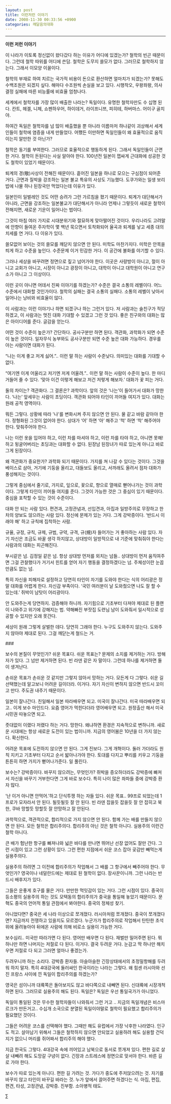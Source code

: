 ```yaml
---
layout: post
title: 이런저런 이야기
date: 2008-11-30 00:33:56 +0900
categories: 깨달음의대화
---
```

****

**이런 저런 이야기**

이 나라가 이토록 정신없이 왔다갔다 하는 이유가 어디에 있겠는가? 철학의 빈곤 때문이다. 그런데 철학 따위를 어디에 쓴담. 철학은 도무지 쓸모가 없다. 그러므로 철학하지 않는다. 그래서 이모양 이꼴이다. 

철학의 부재로 하여 치르는 국가적 비용이 돈으로 환산하면 얼마치가 되겠는가? 못해도 수백조원은 되겠지 싶다. 해마다 수조원씩 손실을 보고 있다. 시행착오, 우왕좌왕, 의사결정 실패에 따른 비능률에 비효율 엄청나다. 

세계에서 철학자를 가장 많이 배출한 나라는? 독일이다. 유명한 철학자만도 수 십명 된다. 칸트, 헤겔, 니체, 쇼펜하우어, 하이데거, 라이프니쯔, 피히테, 하버마스. 어이구 골치야. 

하여간 독일은 철학자를 넘 많이 배출했을 뿐 아니라 이름마저 하나같이 괴상해서 세계인들이 철학에 염증을 내게 만들었다. 어쨌든 이만하면 독일인들이 왜 효율적으로 움직이는지 알만한 것 아닌가?

철학은 동기를 부여한다. 그러므로 효율적으로 행동하게 된다. 그래서 독일인들이 근면한 거다. 철학이 돈된다는 사실 알아야 한다. 100년전 일본이 잽싸게 근대화에 성공한 것도 철학이 있었기 때문이다. 

퇴계의 경(敬)사상이 전해진 때문이다. 흩어진 일본을 하나로 모으는 구심점이 되어준 거다. 근면과 질박을 강조하는 일본 불교 특유의 사상도 기능했다. 도쿠가와는 일생 보리밥에 나물 하나 된장국만 먹었다는데 이유가 있다.

일본인이 일벌레인 것도 어떤 승려가 그런 가르침을 폈기 때문이다. 퇴계가 대단해서가 아니라, 근면을 강조하는 일본불교가 대단해서가 아니라 언제나 그렇듯이 새로운 철학이 전해지면, 새로운 기운이 일어나는 법이다.

그것이 마침 여러 가지로 시대분위기와 절묘하게 맞아떨어진 것이다. 우리나라도 고려말에 안향이 들여온 주자학이 몇 백년 묵으면서 토착화되어 율곡과 퇴계를 낳고 세종 대의 치세를 연 거다. 다 이유가 있다. 

쓸모없어 보이는 것의 쓸모를 깨닫지 않으면 안 된다. 미학도 마찬가지다. 미학은 안목을 틔게 하고 수준을 높인다. 수준문제 이거 민감한 거다. 이 공간에 불화를 야기할 수 있다. 

그러나 세상을 바꾸려면 정면으로 짚고 넘어가야 한다. 이곳은 사랑방이 아니고, 절이 아니고 교회가 아니고, 시장이 아니고 광장이 아니고, 대학이 아니고 대학원이 아니고 연구소가 아니고 그 이상이다. 

이런 곳이 아니면 어데서 진짜 이야기를 하겠는가? 수준은 결국 소통의 레벨이다. 어느 수준에서 대화할 것인가이다. 철학의 실패는 결국 소통의 실패다. 소통의 레벨이 낮아서 일어나는 낭비와 비효율이 많다. 

이 사람과는 이런 이야기나 하면 되겠구나 하는 그런거 있다. 저 사람과는 술친구가 적당하겠고, 이 사람과는 멋진 대화 기대할 수 있겠고 그런 것 있다. 좋은 친구와의 대화는 많은 아이디어를 준다. 글감을 얻는다. 

어떤 것이 수준이 높은가? 간단하다. 공사구분만 하면 된다. 객관화, 과학화가 되면 수준이 높은 것이다. 일자무식 농부와도 공사구분만 되면 수준 높은 대화 가능하다. 경우를 아는 사람이면 대화가 된다. 

“나는 이게 좋고 저게 싫어.”.. 이런 말 하는 사람이 수준낮다. 의미있는 대화를 기대할 수 없다. 

“여기엔 이게 어울리고 저기엔 저게 어울려.”.. 이런 말 하는 사람이 수준이 높다. 한 마디 거들어 줄 수 있다. ‘맞아 이건 이렇게 해보고 저건 저렇게 해보자.’ 대화가 꽃 피는 거다. 

둘의 차이는? 객관화다. 그 결론은? 과학이다. 앞의 것은 ‘나는’이 들어가서 대화가 망한다. ‘나는’ 앞세우는 사람이 초딩이다. 객관화 되어야 타인이 끼어들 여지가 있다. 대화는 원래 공적 영역이다. 

뭐든 그렇다. 상황에 따라 '나'를 변화시켜 주지 않으면 안 된다. 물 같고 바람 같아야 한다. 정형화된 그것이 없어야 한다. 상대가 ‘어’ 하면 ‘아’ 해주고 ‘척’ 하면 ‘착’ 해주어야 한다. 맞춰주어야 한다. 

나는 이런 옷을 입어야 하고, 이런 차를 마셔야 하고, 이런 차를 타야 하고, 아니면 못해! 하고 뒹굴어버리는 초딩과는 대화할 수 없다. 된장남 된장녀가 따로 있는게 아니고 바로 그게 된장이다. 

왜 객관화가 중요한가? 과학화 되기 때문이다. 가지를 쳐 나갈 수 있다는 것이다. 그것을 베이스로 삼아, 거기에 기둥을 올리고, 대들보도 올리고, 서까래도 올려서 점차 대화가 풍성해지는 것이다.

그렇게 중심에서 줄기로, 가지로, 잎으로, 꽃으로, 향으로 열매로 뻗어나가는 것이 과학이다. 그렇게 타인이 끼어들 여지를 준다. 그것이 가능한 것은 그 중심이 있기 때문이다. 중심을 포착할 수 있는 것이 수준이다.

대화 안 되는 사람 있다. 편견과, 고정관념과, 선입견과, 아집과 일방주의로 무장하고 한 차의 양보도 않으려는 사람 있다. 정신에 문제가 있는 거다. 그게 강박증이다. ‘반드시 이래야 해’ 하고 규칙에 집착하는 사람. 

규율, 규정, 규칙, 규제, 규범, 규약, 규격, 규(規)자 들어가는 거 좋아하는 사람 있다. 자기 자신은 조금도 바꿀 생각 하지않고, 상대방이 일방적으로 내 기준에 맞춰줘야 한다는 사람과의 대화는 피곤해진다. 

부시같은 넘. 김정일 같은 넘. 항상 상대방 먼저를 외치는 넘들.. 상대방이 먼저 움직여주면 그걸 관찰했다가 거기서 힌트를 얻어 자기 행동을 결정하겠다는 넘. 주체성이란 눈꼽만큼도 없는 넘. 

특히 자신을 피해자로 설정하고 당연히 타인이 자기를 도와야 한다는 식의 어리광은 정말 대화를 어렵게 한다. 자신감 부족이다. ‘국민 여러분이 날 도와줬으면 나도 잘 할 수 있는데.’ 쥐박이 남탓이 어리광이다. 

안 도와주는게 당연하지. 검증해야 하니까. 자기힘으로 기초부터 다져야 제대로 된 플랜이 나와주고 위기에 강해지는 법. 약해빠진 부잣집 도련님 남이 도와줘서 일시적으로 성공할 수 있지만 오래 못간다.

세상이 원래 그렇게 살벌한 데다. 당연히 그래야 한다. 누구도 도와주지 않는다. 도와주지 않아야 제대로 된다. 그걸 깨닫는게 철드는 거.

\### 

보수의 본질이 무엇인가? 쉬운 목표다. 쉬운 목표는? 문제의 소지를 제거하는 거다. 방해자가 있다. 그 넘만 제거하면 된다. 빈 라덴 같은 자 말이다. 그런데 하나를 제거하면 둘이 생겨난다. 

손쉬운 목표가 손쉬운 것 같지만 그렇지 않아서 망하는 거다. 모든게 다 그렇다. 쉬운 길 선택했는데 알고보니 어려운 길이더라. 이거다. 자기 자신이 변하지 않으면 반드시 꼬이고 만다. 주도권 내주기 때문이다. 

일본이 잘나간다. 친일해서 일본 따라배우면 되고. 미국이 잘나간다. 미국 따라배우면 되고.. 이게 보수 마인드다. 요즘 영어가 먹힌다더라 영어배우면 되고. 원정출산 해서 미국 시민권 따놓으면 되고. 

줏대없이 이랬다 저랬다 하는 거다. 망한다. 왜냐하면 환경은 지속적으로 변하니까. 새로운 시대에는 항상 새로운 도전이 있는 법이니까. 지금의 영어붐은 10년을 더 가지 않는다. 확신한다. 

어려운 목표에 도전하지 않으면 안 된다. 그게 진보다. 그게 개혁이다. 둘러 가더라도 원칙 지키고 기초부터 다지고 순서 밟아나가야 한다. 토대를 다지고 뿌리를 키우고 기둥을 튼튼히 하면 가지가 뻗어나가준다. 일 풀린다. 

보수는? 강박증이다. 바꾸지 않으려는, 무엇인가? 쥐박을 증오하더라도 강박증에 빠져서 자신을 바꾸기 거부한다면 그게 바로 보수다. 특히 나이 많은 좌파들 중에 강박증 환자 많다. 

‘난 이거 아니면 안먹어.’하고 단식투쟁 하는 자들 있다. 쉬운 목표.. 99프로 되었는데 1프로가 모자라서 안 된다. 될듯될듯 잘 안 된다. 빈 라덴 잡을듯 잡을듯 잘 안 잡히고 북한, 쿠바 망할듯 망할듯 잘 안망하고 잘 안된다. 

과학적으로, 객관적으로, 합리적으로 가지 않으면 안 된다. 함께 가는 배를 만들지 않으면 안 된다. 모든 철학은 합리주의다. 합리주의 아닌 것은 철학 아니다. 실용주의 이런건 철학 아니다. 

큰 배가 험난한 항구를 빠져나와 넓은 바다를 만나면 뛰어난 선장 없어도 잘만 간다. 그런 시점이 있고 그런 상황이 있다. 그런 편한 지점에서 쉬운 코스 잡아 곶감만 빼먹는게 실용주의다.

실용주의 하려면 그 이전에 합리주의가 작업해서 그 배를 그 항구에서 빼주어야 한다. 무엇인가? 영국이나 네덜란드에는 제대로 된 철학이 없다. 장사꾼이니까. 그런 나라는 반드시 배후지가 있다. 

그들은 운좋게 호구를 물은 거다. 만만한 먹잇감이 있는 거다. 그런 시점이 있다. 중국이 등소평의 실용주의 하는 것도 모택동의 합리주의가 중국을 통일해 놓았기 때문이다. 문혁도 중국의 언어적 통일 관점에서 봐야한다. 중국의 정체성 찾기. 

아니었다면? 중국은 세 나라 이상으로 쪼개졌다. 러시아처럼 쪼개졌다. 중국이 쪼개졌다면? 지금까지 전쟁하고 있을지도 모르겠다. 누군가가 합리주의로 작업해서 탄탄한 초석위에 올려놓아야 뒤에온 사람에 의해 비로소 실용이 가능한 거다. 

보수심리.. 미국만 따라가면 다 된다. 영어만 배우면 다 된다. 재벌만 밀어주면 된다. 뭐 하나만 하면 나머지는 저절로 다 된다. 이거다. 결국 두려운 거다. 눈감고 딱 하나만 해치우면 저절로 다 되고 그러면 얼마나 좋겠는가. 

두려우니까 하는 소리다. 강박증 환자들. 아슬아슬한 긴장상태에서의 초정밀항해를 두려워 하지 말자. 특히 4대강국에 둘러싸인 한국이라는 나라는 그렇다. 왜 힘센 러시아와 선진 프랑스 사이에 낀 독일이 합리주의를 하겠는가? 

영국은 섬이니까 대륙쪽은 돌아보지도 않고 바다쪽으로 내빼면 된다. 신대륙에 시장개척하면 된다. 그러므로 실용주의 해도 된다. 독일은? 독일은 우선 통일국가가 아니었다. 

독일이 통일된 것은 무수한 철학자들이 나와줘서 그런 거고 .. 지금의 독일개념은 비스마르크가 만든거고.. 수십개 소국으로 분열된 독일이야말로 철학이 필요했고 합리주의가 필요했던 것이다. 

그들은 어려운 코스를 선택해야 했다. 그때만 해도 유럽에서 가장 낙후한 나라였다. 인구도 적고. 살아남기 위해서 그들은 철학하지 않으면 안되었고 실용하려 해도 실용할 건덕지가 없으니 머리를 쥐어짜서 합리주의 해야 했다.

지금 한국도 그렇다. 4대강국 속에 끼어있고 남북으로 동서로 쪼개져 있다. 편한 길로 살살 내빼려 해도 도망갈 구녕이 없다. 긴장과 스트레스에 정면으로 맞서야 한다. 바른 길로 가야 한다. 

보수가 따로 있는게 아니다. 편한 길 가려는 것. 가다가 중도에 주저앉으려는 것. 자기를 바꾸지 않고 타인이 바꾸길 바라는 것. 누가 앞에서 끌어주면 하겠다는 식. 아집, 편집, 편견, 타성, 고정관념, 강박증. 진부함. 소아병적 태도. 





∑